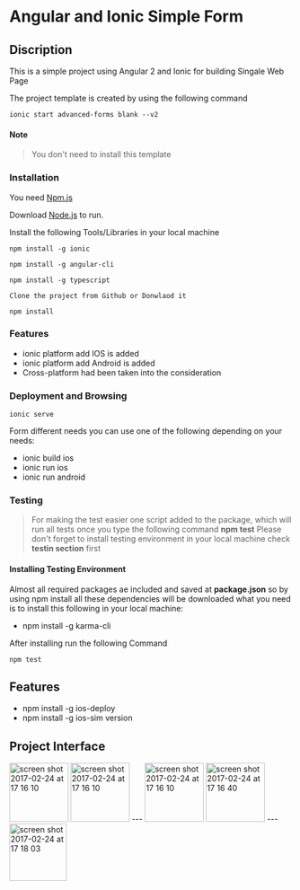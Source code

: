 # Angular and Ionic Simple Form 

## Discription 

This is a simple project using Angular 2 and Ionic for building Singale Web Page 

The project template is created by using the following command

```
ionic start advanced-forms blank --v2
```
#### Note 
> You don't need to install this template 

### Installation

You need  [Npm.js]( https://www.npmjs.com/) 

Download  [Node.js](https://nodejs.org/)  to run.

Install the following Tools/Libraries in your local machine 


```
npm install -g ionic
```
```
npm install -g angular-cli
```
```
npm install -g typescript
```
```
Clone the project from Github or Donwlaod it 
```
```
npm install 
```


### Features 

  - ionic platform add IOS is added 
  - ionic platform add Android is added 
  - Cross-platform had been taken into the consideration 

### Deployment and Browsing 

```
ionic serve
```

Form different needs you can use one of the following depending on your needs:
*  ionic build ios
*  ionic run ios
*  ionic run android

### Testing 

> For making the test easier  one script added to the package, which will run all tests once 
> you type the following command **npm test**
> Please don't forget to install testing environment in your local machine check __testin section__ first
 
 #### Installing Testing Environment
 Almost all required packages ae included and saved at __package.json__ so by using npm install all these dependencies will be downloaded 
 what you need is to install this following in your local machine:

*  npm install -g karma-cli

After installing run the following Command

```
npm test 
```
## Features 
*  npm install -g ios-deploy
*  npm install -g ios-sim version


## Project Interface 

<img width="105" alt="screen shot 2017-02-24 at 17 16 10" src="https://cloud.githubusercontent.com/assets/15781725/25555116/7dedbfe0-2cde-11e7-8dcf-f6e8f4f7dd16.png">
<img width="105" alt="screen shot 2017-02-24 at 17 16 10" src="https://cloud.githubusercontent.com/assets/15781725/25555119/8a3e8ab8-2cde-11e7-9778-0c99cbb67110.png">
---
<img width="105" alt="screen shot 2017-02-24 at 17 16 10" src="https://cloud.githubusercontent.com/assets/15781725/25555122/927a7822-2cde-11e7-8711-ad3da2f7a78a.png">
<img width="105" alt="screen shot 2017-02-24 at 17 16 40" src="https://cloud.githubusercontent.com/assets/15781725/25555125/9e845458-2cde-11e7-97d3-24b557a17293.png">
---
<img width="102" alt="screen shot 2017-02-24 at 17 18 03" src="https://cloud.githubusercontent.com/assets/15781725/25555127/a7a84e4a-2cde-11e7-90e4-46717929ad8b.png">
